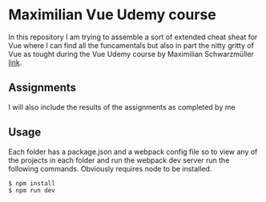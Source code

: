 # Maximilian Vue Udemy course

In this repository I am trying to assemble a sort of extended cheat sheat for Vue where I can find all the funcamentals but also in part the nitty gritty of Vue as tought during the Vue Udemy course by Maximilian Schwarzmüller [link](https://www.udemy.com/user/maximilian-schwarzmuller/).


## Assignments

I will also include the results of the assignments as completed by me


## Usage

Each folder has a package.json and a webpack config file so to view any of the projects in each folder and run the webpack dev server run the following commands. Obviously requires node to be installed.   

```sh
$ npm install
$ npm run dev
```
